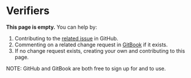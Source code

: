# Verifiers

**This page is empty.** You can help by:

1. Contributing to the [related issue](https://github.com/TeleportXYZ/TRIP-Guides/issues/7) in GitHub.
2. Commenting on a related change request in [GitBook](https://app.gitbook.com/invite/0WSd8UiSeH2xhfJrSbUr/YFiygcuBiy7oN3WJyDRs) if it exists.
3. If no change request exists, creating your own and contributing to this page.

NOTE: GitHub and GitBook are both free to sign up for and to use.
